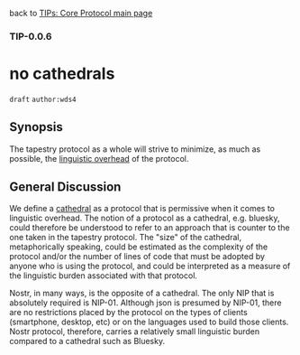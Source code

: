 back to [TIPs: Core Protocol main page](https://github.com/wds4/tapestry-protocol/blob/main/tips/core-protocol/README.md)

### TIP-0.0.6
no cathedrals
=====

`draft` `author:wds4`

## Synopsis

The tapestry protocol as a whole will strive to minimize, as much as possible, the [linguistic overhead](https://github.com/wds4/tapestry-protocol/blob/main/glossary/linguisticOverhead.md) of the protocol.

## General Discussion

We define a [cathedral](https://github.com/wds4/tapestry-protocol/blob/main/glossary/cathedral.md) as a protocol that is permissive when it comes to linguistic overhead. The notion of a protocol as a cathedral, e.g. bluesky, could therefore be understood to refer to an approach that is counter to the one taken in the tapestry protocol. The "size" of the cathedral, metaphorically speaking, could be estimated as the complexity of the protocol and/or the number of lines of code that must be adopted by anyone who is using the protocol, and could be interpreted as a measure of the linguistic burden associated with that protocol. 

Nostr, in many ways, is the opposite of a cathedral. The only NIP that is absolutely required is NIP-01. Although json is presumed by NIP-01, there are no restrictions placed by the protocol on the types of clients (smartphone, desktop, etc) or on the languages used to build those clients. Nostr protocol, therefore, carries a relatively small linguistic burden compared to a cathedral such as Bluesky.
